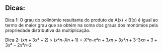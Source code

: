 
## Dicas:

Dica 1:
O grau do polinómio resultante do produto de A(x) × B(x) é igual ao termo de maior grau que se obtém na soma dos graus dos monómios pela propriedade distributiva da multiplicação.

Dica 2:
$(xn + 3x³ - 2) \times (x³n – Xn + 1) = X⁴n – x²n + 3xn + 3x³n+3 – 3xn+3 + 3x³ - 2x³n – 2$ 
